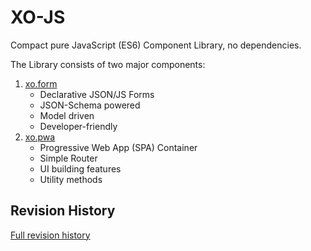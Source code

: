 # XO-JS

Compact pure JavaScript (ES6) Component Library, no dependencies.

The Library consists of two major components:
1. [xo.form](./ExoForm-README.md)
   - Declarative JSON/JS Forms
   - JSON-Schema powered
   - Model driven
   - Developer-friendly
2. [xo.pwa](./pwa-README.md)
   - Progressive Web App (SPA) Container
   - Simple Router
   - UI building features
   - Utility methods

## Revision History

[Full revision history](./md/REVISIONS.md)